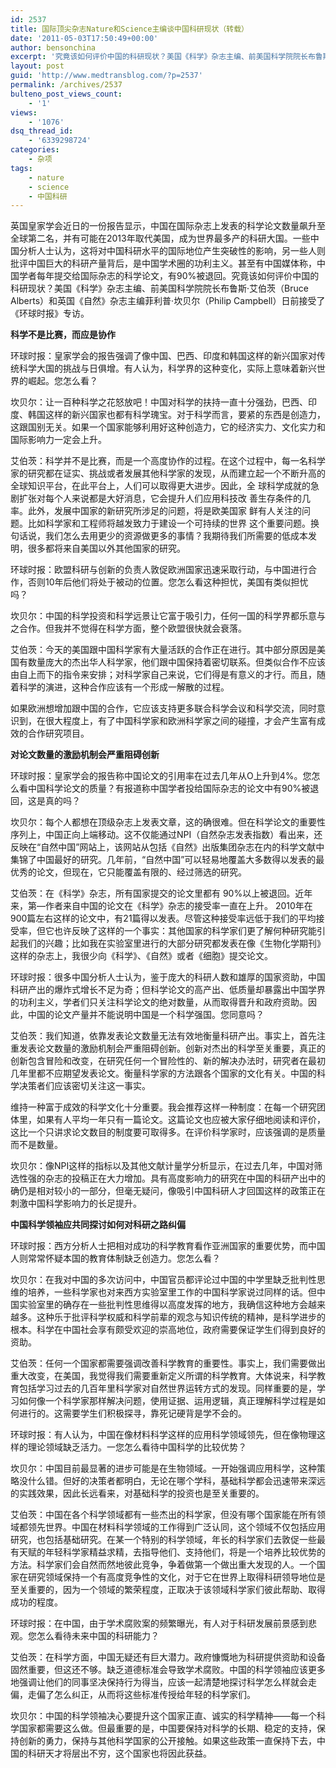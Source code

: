```yaml
---
id: 2537
title: 国际顶尖杂志Nature和Science主编谈中国科研现状（转载）
date: '2011-05-03T17:50:49+00:00'
author: bensonchina
excerpt: '究竟该如何评价中国的科研现状？美国《科学》杂志主编、前美国科学院院长布鲁斯·艾伯茨（Bruce Alberts）和英国《自然》杂志主编菲利普·坎贝尔（Philip Campbell）日前接受了《环球时报》专访。'
layout: post
guid: 'http://www.medtransblog.com/?p=2537'
permalink: /archives/2537
bulteno_post_views_count:
    - '1'
views:
    - '1076'
dsq_thread_id:
    - '6339298724'
categories:
    - 杂项
tags:
    - nature
    - science
    - 中国科研
---
```


英国皇家学会近日的一份报告显示，中国在国际杂志上发表的科学论文数量飙升至全球第二名，并有可能在2013年取代美国，成为世界最多产的科研大国。一些中国分析人士认为，这将对中国科研水平的国际地位产生突破性的影响，另一些人则批评中国巨大的科研产量背后，是中国学术圈的功利主义。甚至有中国媒体称，中国学者每年提交给国际杂志的科学论文，有90%被退回。究竟该如何评价中国的科研现状？美国《科学》杂志主编、前美国科学院院长布鲁斯·艾伯茨（Bruce Alberts）和英国《自然》杂志主编菲利普·坎贝尔（Philip Campbell）日前接受了《环球时报》专访。

**科学不是比赛，而应是协作**

环球时报：皇家学会的报告强调了像中国、巴西、印度和韩国这样的新兴国家对传统科学大国的挑战与日俱增。有人认为，科学界的这种变化，实际上意味着新兴世界的崛起。您怎么看？

坎贝尔：让一百种科学之花怒放吧！中国对科学的扶持一直十分强劲，巴西、印度、韩国这样的新兴国家也都有科学瑰宝。对于科学而言，要紧的东西是创造力，这跟国别无关。如果一个国家能够利用好这种创造力，它的经济实力、文化实力和国际影响力一定会上升。

艾伯茨：科学并不是比赛，而是一个高度协作的过程。在这个过程中，每一名科学家的研究都在证实、挑战或者发展其他科学家的发现，从而建立起一个不断升高的全球知识平台，在此平台上，人们可以取得更大进步。因此，全 球科学成就的急剧扩张对每个人来说都是大好消息，它会提升人们应用科技改 善生存条件的几率。此外，发展中国家的新研究所涉足的问题，将是欧美国家 鲜有人关注的问题。比如科学家和工程师将越发致力于建设一个可持续的世界 这个重要问题。换句话说，我们怎么去用更少的资源做更多的事情？我期待我们所需要的低成本发明，很多都将来自美国以外其他国家的研究。

环球时报：欧盟科研与创新的负责人敦促欧洲国家迅速采取行动，与中国进行合作，否则10年后他们将处于被动的位置。您怎么看这种担忧，美国有类似担忧吗？

坎贝尔：中国的科学投资和科学远景让它富于吸引力，任何一国的科学界都乐意与之合作。但我并不觉得在科学方面，整个欧盟很快就会衰落。

艾伯茨：今天的美国跟中国科学家有大量活跃的合作正在进行。其中部分原因是美国有数量庞大的杰出华人科学家，他们跟中国保持着密切联系。但类似合作不应该由自上而下的指令来安排；对科学家自己来说，它们得是有意义的才行。而且，随着科学的演进，这种合作应该有一个形成一解散的过程。

如果欧洲想增加跟中国的合作，它应该支持更多联合科学会议和科学交流，同时意识到，在很大程度上，有了中国科学家和欧洲科学家之间的碰撞，才会产生富有成效的合作研究项目。

**对论文数量的激励机制会严重阻碍创新**

环球时报：皇家学会的报告称中国论文的引用率在过去几年从O上升到4%。您怎么看中国科学论文的质量？有报道称中国学者投给国际杂志的论文中有90%被退回，这是真的吗？

坎贝尔：每个人都想在顶级杂志上发表文章，这的确很难。但在科学论文的重要性序列上，中国正向上端移动。这不仅能通过NPI（自然杂志发表指数）看出来，还反映在“自然中国”网站上，该网站从包括《自然》出版集团杂志在内的科学文献中集锦了中国最好的研究。几年前，“自然中国”可以轻易地覆盖大多数得以发表的最优秀的论文，但现在，它只能覆盖有限的、经过筛选的研究。

艾伯茨：在《科学》杂志，所有国家提交的论文里都有 90%以上被退回。近年来，第—作者来自中国的论文在《科学》杂志的接受率一直在上升。 2010年在900篇左右这样的论文中，有21篇得以发表。尽管这种接受率远低于我们的平均接受率，但它也许反映了这样的一个事实：其他国家的科学家们更了解何种研究能引起我们的兴趣；比如我在实验室里进行的大部分研究都发表在像《生物化学期刊》这样的杂志上，我很少向《科学》、《自然》或者《细胞》提交论文。

环球时报：很多中国分析人士认为，鉴于庞大的科研人数和雄厚的国家资助，中国科研产出的爆炸式增长不足为奇；但科学论文的高产出、低质量却暴露出中国学界的功利主义，学者们只关注科学论文的绝对数量，从而取得晋升和政府资助。因此，中国的论文产量并不能说明中国是一个科学强国。您同意吗？

艾伯茨：我们知道，依靠发表论文数量无法有效地衡量科研产出。事实上，首先注重发表论文数量的激励机制会严重阻碍创新。创新对杰出的科学至关重要，真正的创新包含冒险和改变，在研究任何一个冒险性的、新的解决办法时，研究者在最初几年里都不应期望发表论文。衡量科学家的方法跟各个国家的文化有关。中国的科学决策者们应该密切关注这一事实。

维持一种富于成效的科学文化十分重要。我会推荐这样一种制度：在每一个研究团体里，如果有人平均一年只有一篇论文。这篇论文也应被大家仔细地阅读和评价，这比一个只讲求论文数目的制度要可取得多。在评价科学家时，应该强调的是质量而不是数量。

坎贝尔：像NPI这样的指标以及其他文献计量学分析显示，在过去几年，中国对筛选性强的杂志的投稿正在大力增加。具有高度影响力的研究在中国的科研产出中的确仍是相对较小的一部分，但毫无疑问，像吸引中国科研人才回国这样的政策正在刺激中国科学影响力的长足提升。

**中国科学领袖应共同探讨如何对科研之路纠偏**

环球时报：西方分析人士把相对成功的科学教育看作亚洲国家的重要优势，而中国人则常常怀疑本国的教育体制缺乏创造力。您怎么看？

坎贝尔：在我对中国的多次访问中，中国官员都评论过中国的中学里缺乏批判性思维的培养，一些科学家也对来西方实验室里工作的中国科学家说过同样的话。但中国实验室里的确存在一些批判性思维得以高度发挥的地方，我确信这种地方会越来越多。这种乐于批评科学权威和科学前辈的观念与知识传统的精神，是科学进步的根本。科学在中国社会享有颇受欢迎的崇高地位，政府需要保证学生们得到良好的资助。

艾伯茨：任何一个国家都需要强调改善科学教育的重要性。事实上，我们需要做出重大改变，在美国，我觉得我们需要重新定义所谓的科学教育。大体说来，科学教育包括学习过去的几百年里科学家对自然世界运转方式的发现。同样重要的是，学习如何像一个科学家那样解决问题，使用证据、运用逻辑，真正理解科学过程是如何进行的。这需要学生们积极探寻，靠死记硬背是学不会的。

环球时报：有人认为，中国在像材料科学这样的应用科学领域领先，但在像物理这样的理论领域缺乏活力。一您怎么看待中国科学的比较优势？

坎贝尔：中国目前最显著的进步可能是在生物领域。一开始强调应用科学，这种策略没什么错。但好的决策者都明白，无论在哪个学科，基础科学都会迅速带来深远的实践效果，因此长远看来，对基础科学的投资也是至关重要的。

艾伯茨：中国在各个科学领域都有一些杰出的科学家，但没有哪个国家能在所有领域都领先世界。中国在材料科学领域的工作得到广泛认同，这个领域不仅包括应用研究，也包括基础研究。在某一个特别的科学领域，年长的科学家们去敦促一些最有天赋的年轻科学家精益求精，去指导他们、支持他们，将是一个培养比较优势的方法。科学家们会自然而然地彼此竞争，争着做第一个做出重大发现的人。一个国家在研究领域保持一个有高度竞争性的文化，对于它在世界上取得科研领导地位是至关重要的，因为一个领域的繁荣程度，正取决于该领域科学家们彼此帮助、取得成功的程度。

环球时报：在中国，由于学术腐败案的频繁曝光，有人对于科研发展前景感到悲观。您怎么看待未来中国的科研能力？

艾伯茨：在科学方面，中国无疑还有巨大潜力。政府慷慨地为科研提供资助和设备固然重要，但这还不够。缺乏道德标准会导致学术腐败。中国的科学领袖应该更多地强调让他们的同事坚决保持行为得当，应该一起清楚地探讨科学怎么样就会走偏，走偏了怎么纠正，从而将这些标准传授给年轻的科学家们。

坎贝尔：中国的科学领袖决心要提升这个国家正直、诚实的科学精神——每一个科学国家都需要这么做。但最重要的是，中国要保持对科学的长期、稳定的支持，保持创新的勇力，保持与其他科学国家的公开接触。如果这些政策一直保持下去，中国的科研天才将层出不穷，这个国家也将因此获益。